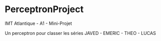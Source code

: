 # PerceptronProject
IMT Atlantique - A1 - Mini-Projet

Un perceptron pour classer les séries
JAVED - EMERIC - THEO - LUCAS
